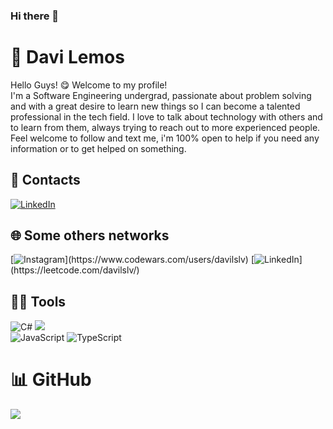 ### Hi there 👋
# 🚀 Davi Lemos


Hello Guys! 😋 Welcome to my profile!<br>
I'm a Software Engineering undergrad, passionate about problem solving and with a great desire to learn new things so I can become a talented professional in the tech field. I love to talk about technology with others and to learn from them, always trying to reach out to more experienced people. Feel welcome to follow and text me, i'm 100% open to help if you need any information or to get helped on something. 


## 💭 Contacts
 [![LinkedIn](https://img.shields.io/badge/LinkedIn-%230077B5.svg?logo=linkedin&logoColor=white)](https://linkedin.com/in/davilslv) 
 
## 🌐 Some others networks
[![Instagram](https://img.shields.io/badge/CodeWars-%23E4405F.svg?)](https://www.codewars.com/users/davilslv)
[![LinkedIn](https://img.shields.io/badge/LeetCode-%230077B5.svg?)](https://leetcode.com/davilslv/)

## 🧑‍💻 Tools

![C#](https://img.shields.io/badge/C%23-239120?style=for-the-badge&logo=c-sharp&logoColor=white)
![](https://img.shields.io/badge/.NET-5C2D91?style=for-the-badge&logo=.net&logoColor=white) 
<br />
![JavaScript](https://img.shields.io/badge/JavaScript-F7DF1E?style=for-the-badge&logo=javascript&logoColor=black) 
![TypeScript](https://img.shields.io/badge/TypeScript-007ACC?style=for-the-badge&logo=typescript&logoColor=white) 




# 📊 GitHub
![](https://github-readme-stats.vercel.app/api?username=davilslv&theme=dark&hide_border=false&include_all_commits=true&count_private=false)</br>

